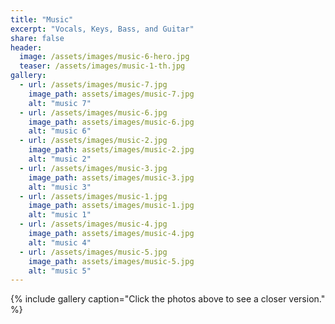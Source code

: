 ```yaml
---
title: "Music"
excerpt: "Vocals, Keys, Bass, and Guitar"
share: false
header:
  image: /assets/images/music-6-hero.jpg
  teaser: /assets/images/music-1-th.jpg
gallery:
  - url: /assets/images/music-7.jpg
    image_path: assets/images/music-7.jpg
    alt: "music 7"
  - url: /assets/images/music-6.jpg
    image_path: assets/images/music-6.jpg
    alt: "music 6"
  - url: /assets/images/music-2.jpg
    image_path: assets/images/music-2.jpg
    alt: "music 2"
  - url: /assets/images/music-3.jpg
    image_path: assets/images/music-3.jpg
    alt: "music 3"
  - url: /assets/images/music-1.jpg
    image_path: assets/images/music-1.jpg
    alt: "music 1"
  - url: /assets/images/music-4.jpg
    image_path: assets/images/music-4.jpg
    alt: "music 4"
  - url: /assets/images/music-5.jpg
    image_path: assets/images/music-5.jpg
    alt: "music 5"
---
```


{% include gallery caption="Click the photos above to see a closer version." %}
